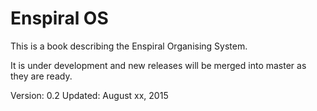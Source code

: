 # Enspiral OS
This is a book describing the Enspiral Organising System.

It is under development and new releases will be merged into master as they are ready.

Version: 0.2
Updated: August xx, 2015
